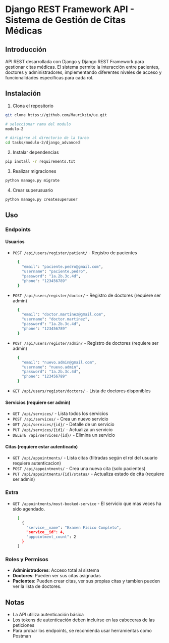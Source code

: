 # Django REST Framework API - Sistema de Gestión de Citas Médicas

## Introducción
API REST desarrollada con Django y Django REST Framework para gestionar citas médicas. El sistema permite la interacción entre pacientes, doctores y administradores, implementando diferentes niveles de acceso y funcionalidades específicas para cada rol.

## Instalación

1. Clona el repositorio
```bash
git clone https://github.com/Maurikzio/ue.git

# seleccionar rama del modulo
modulo-2

# dirigirse al directorio de la tarea
cd tasks/modulo-2/django_advanced
```

2. Instalar dependencias
```bash
pip install -r requirements.txt
```

3. Realizar migraciones
```bash
python manage.py migrate
```

4. Crear superusuario
```bash
python manage.py createsuperuser
```

## Uso

### Endpoints

#### Usuarios
- `POST /api/users/register/patient/` - Registro de pacientes
  ```bash
    {
      "email": "paciente.pedro@gmail.com",
      "username": "paciente.pedro",
      "password": "1a.2b.3c.4d",
      "phone": "123456789"
    }
  ```
- `POST /api/users/register/doctor/` - Registro de doctores (requiere ser admin)
  ```bash
    {
      "email": "doctor.martinez@gmail.com",
      "username": "doctor.martinez",
      "password": "1a.2b.3c.4d",
      "phone": "123456789"
    }
  ```
- `POST /api/users/register/admin/` - Registro de doctores (requiere ser admin)
  ```bash
    {
      "email": "nuevo.admin@gmail.com",
      "username": "nuevo.admin",
      "password": "1a.2b.3c.4d",
      "phone": "123456789"
    }
  ```
- `GET /api/users/register/doctors/` - Lista de doctores disponibles

#### Servicios (requiere ser admin)
- `GET /api/services/` - Lista todos los servicios
- `POST /api/services/` - Crea un nuevo servicio
- `GET /api/services/{id}/` - Detalle de un servicio
- `PUT /api/services/{id}/` - Actualiza un servicio
- `DELETE /api/services/{id}/` - Elimina un servicio

#### Citas (requiere estar autenticado)
- `GET /api/appointments/` - Lista citas (filtradas según el rol del usuario requiere autenticacion)
- `POST /api/appointments/` - Crea una nueva cita (solo pacientes)
- `PUT /api/appointments/{id}/status/` - Actualiza estado de cita (requiere ser admin)

### Extra
- `GET /appointments/most-booked-service` - El servicio que mas veces ha sido agendado.
  ```bash
    [
      {
        "service__name": "Examen Físico Completo",
        "service__id": 4,
        "appointment_count": 2
      }
    ]
  ```

### Roles y Permisos
- **Administradores**: Acceso total al sistema
- **Doctores**: Pueden ver sus citas asignadas
- **Pacientes**: Pueden crear citas, ver sus propias citas y tambien pueden ver la lista de doctores.

## Notas
- La API utiliza autenticación básica
- Los tokens de autenticación deben incluirse en las cabeceras de las peticiones
- Para probar los endpoints, se recomienda usar herramientas como Postman
